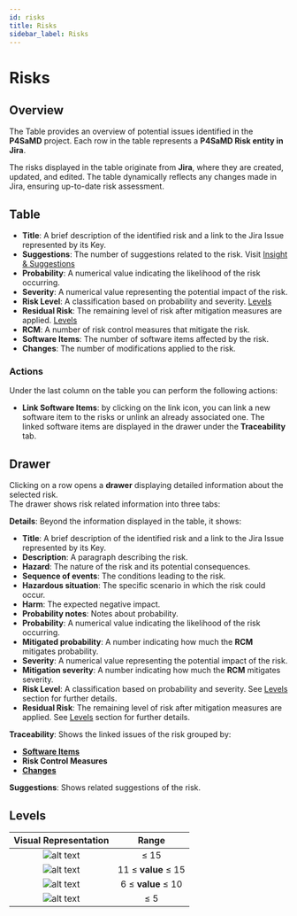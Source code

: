 ```yaml
---
id: risks
title: Risks
sidebar_label: Risks
---
```


# Risks

## Overview

The Table provides an overview of potential issues identified in the **P4SaMD** project. Each row in the table represents a **P4SaMD Risk entity in Jira**.  

The risks displayed in the table originate from **Jira**, where they are created, updated, and edited. The table dynamically reflects any changes made in Jira, ensuring up-to-date risk assessment.

## Table  

- **Title**: A brief description of the identified risk and a link to the Jira Issue represented by its Key.  
- **Suggestions**: The number of suggestions related to the risk. Visit [Insight & Suggestions](./insight_and_suggestions) 
- **Probability**: A numerical value indicating the likelihood of the risk occurring.  
- **Severity**: A numerical value representing the potential impact of the risk.  
- **Risk Level**: A classification based on probability and severity. [Levels](#levels)
- **Residual Risk**: The remaining level of risk after mitigation measures are applied. [Levels](#levels)
- **RCM**: A number of risk control measures that mitigate the risk.
- **Software Items**: The number of software items affected by the risk.  
- **Changes**: The number of modifications applied to the risk.  

### Actions

Under the last column on the table you can perform the following actions:

- **Link Software Items**: by clicking on the link icon, you can link a new software item to the risks or unlink an already associated one. The linked software items are displayed in the drawer under the **Traceability** tab.

## Drawer  
Clicking on a row opens a **drawer** displaying detailed information about the selected risk. <br/>
The drawer shows risk related information into three tabs:

**Details**: Beyond the information displayed in the table, it shows:
  - **Title**: A brief description of the identified risk and a link to the Jira Issue represented by its Key.  
  - **Description**: A paragraph describing the risk.
  - **Hazard**: The nature of the risk and its potential consequences.  
  - **Sequence of events**: The conditions leading to the risk.  
  - **Hazardous situation**: The specific scenario in which the risk could occur.  
  - **Harm**: The expected negative impact.  
  - **Probability notes**: Notes about probability.
  - **Probability**: A numerical value indicating the likelihood of the risk occurring.  
  - **Mitigated probability**: A number indicating how much the **RCM** mitigates probability.
  - **Severity**: A numerical value representing the potential impact of the risk.  
  - **Mitigation severity**: A number indicating how much the **RCM** mitigates severity.
  - **Risk Level**: A classification based on probability and severity. See [Levels](#levels) section for further details.
  - **Residual Risk**: The remaining level of risk after mitigation measures are applied. See [Levels](#levels) section for further details.

**Traceability**: Shows the linked issues of the risk grouped by:
  - **[Software Items](./software_items)**
  - **Risk Control Measures**
  - **[Changes](./changes)**

**Suggestions**: Shows related suggestions of the risk.

## Levels

|        Visual Representation         |        Range        |
| :----------------------------------: | :-----------------: |
| ![alt text](img/risks_very_high.png) |        ≤ 15         |
|   ![alt text](img/risks_high.png)    | 11 ≤ **value** ≤ 15 |
|  ![alt text](img/risks_medium.png)   | 6 ≤ **value** ≤ 10  |
|    ![alt text](img/risks_low.png)    |         ≤ 5         |